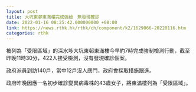 ```yaml
---
layout: post
title: 大坑東邨東滿樓完成強檢　無發現確診
date: 2022-01-16 08:25:42.000000000 +08:00
link: https://news.rthk.hk/rthk/ch/component/k2/1629066-20220116.htm
categories: rthk
---
```


被列為「受限區域」的深水埗大坑東邨東滿樓今早約7時完成強制檢測行動，截至昨晚11時30分，422人接受檢測，沒有發現確診個案。

政府派員到訪140戶，當中12戶沒人應門，政府會採取措施跟進。

政府昨晚因應一名初步確診變異病毒株的43歲女子，將東滿樓列為「受限區域」。
